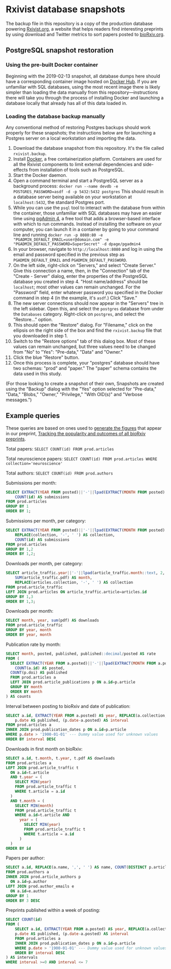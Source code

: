 # Rxivist database snapshots

The backup file in this repository is a copy of the production database powering [Rxivist.org](https://rxivist.org), a website that helps readers find interesting preprints by using download and Twitter metrics to sort papers posted to [bioRxiv.org](https://www.biorxiv.org).

## PostgreSQL snapshot restoration

### Using the pre-built Docker container

Beginning with the 2019-02-13 snapshot, all database dumps here should have a corresponding container image hosted on [Docker Hub](https://cloud.docker.com/u/blekhmanlab/repository/docker/blekhmanlab/rxivist_data). If you are unfamiliar with SQL databases, using the most recent image there is likely simpler than loading the data manually from this repository—instructions there will take you through the process of installing Docker and launching a database locally that already has all of this data loaded in.

### Loading the database backup manually

Any conventional method of restoring Postgres backups should work properly for these snapshots; the instructions below are for launching a Postgres server on a local workstation and importing the data.

1. Download the database snapshot from this repository. It's the file called `rxivist.backup`.
1. Install [Docker](https://www.docker.com/products/docker-desktop), a free containerization platform. Containers are used for all the Rxivist components to limit external dependencies and side-effects from installation of tools such as PostgreSQL.
1. Start the Docker daemon.
1. Open a command terminal and start a PostgreSQL server as a background process: `docker run --name devdb -e POSTGRES_PASSWORD=asdf -d -p 5432:5432 postgres` This should result in a database server being available on your workstation at `localhost:5432`, the standard Postgres port.
1. While you can use the `psql` tool to interact with the database from within the container, those unfamiliar with SQL databases may have an easier time using [pgAdmin 4](https://www.pgadmin.org/download/), a free tool that adds a browser-based interface with which to run commands. Instead of installing the software on your computer, you can launch it in a container by going to your command line and running `docker run -p 8080:80 -e "PGADMIN_DEFAULT_EMAIL=user@domain.com" -e "PGADMIN_DEFAULT_PASSWORD=SuperSecret" -d dpage/pgadmin4`
1. In your browser, navigate to `http://localhost:8080` and log in using the email and password specified in the previous step as `PGADMIN_DEFAULT_EMAIL` and `PGADMIN_DEFAULT_PASSWORD`.
1. On the left side, right-click on "Servers," and select "Create Server." Give this connection a name, then, in the "Connection" tab of the "Create - Server" dialog, enter the properties of the PostgreSQL database you created in step 4. "Host name/address" should be `localhost`; most other values can remain unchanged. For the "Password" field, enter whatever password you specified in the Docker command in step 4 (in the example, it's `asdf`.) Click "Save."
1. The new server connections should now appear in the "Servers" tree in the left sidebar. Open this, and select the `postgres` database from under the `Databases` category. Right-click on `postgres`, and select the "Restore..." option.
1. This should open the "Restore" dialog. For "Filename," click on the ellipsis on the right side of the box and find the `rxivist.backup` file that you downloaded in step 1.
1. Switch to the "Restore options" tab of this dialog box. Most of these values can remain unchanged, but three values need to be changed from "No" to "Yes": "Pre-data," "Data" and "Owner."
1. Click the blue "Restore" button.
1. Once this process is complete, your "postgres" database should have two schemas: "prod" and "paper." The "paper" schema contains the data used in this study.

(For those looking to create a snapshot of their own, Snapshots are created using the "Backup" dialog with the "Yes" option selected for "Pre-data," "Data," "Blobs," "Owner," "Privilege," "With OID(s)" and "Verbose messages.")

## Example queries

These queries are based on ones used to [generate the figures](https://github.com/blekhmanlab/rxivist/blob/master/paper/figures.md) that appear in our preprint, [Tracking the popularity and outcomes of all bioRxiv preprints](https://www.biorxiv.org/content/10.1101/515643v1).

Total papers: `SELECT COUNT(id) FROM prod.articles`

Total neuroscience papers: `SELECT COUNT(id) FROM prod.articles WHERE collection='neuroscience'`

Total authors: `SELECT COUNT(id) FROM prod.authors`

Submissions per month:
```sql
SELECT EXTRACT(YEAR FROM posted)||'-'||lpad(EXTRACT(MONTH FROM posted)::text, 2, '0') AS month,
	COUNT(id) AS submissions
FROM prod.articles
GROUP BY 1
ORDER BY 1;
```

Submissions per month, per category:
```sql
SELECT EXTRACT(YEAR FROM posted)||'-'||lpad(EXTRACT(MONTH FROM posted)::text, 2, '0') AS date,
	REPLACE(collection, '-', ' ') AS collection,
	COUNT(id) AS submissions
FROM prod.articles
GROUP BY 1,2
ORDER BY 1,2;
```

Downloads per month, per category:
```sql
SELECT article_traffic.year||'-'||lpad(article_traffic.month::text, 2, '0') AS date,
	SUM(article_traffic.pdf) AS month,
	REPLACE(articles.collection, '-', ' ') AS collection
FROM prod.article_traffic
LEFT JOIN prod.articles ON article_traffic.article=articles.id
GROUP BY 1,3
ORDER BY 1,3;
```

Downloads per month:
```sql
SELECT month, year, sum(pdf) AS downloads
FROM prod.article_traffic
GROUP BY year, month
ORDER BY year, month
```

Publication rate by month:
```sql
SELECT month, posted, published, published::decimal/posted AS rate
FROM (
  SELECT EXTRACT(YEAR FROM a.posted)||'-'||lpad(EXTRACT(MONTH FROM a.posted)::text, 2, '0') AS month,
	COUNT(a.id) AS posted,
  COUNT(p.doi) AS published
  FROM prod.articles a
  LEFT JOIN prod.article_publications p ON a.id=p.article
  GROUP BY month
  ORDER BY month
) AS counts
```


Interval between posting to bioRxiv and date of publication:
```sql
SELECT a.id, EXTRACT(YEAR FROM a.posted) AS year, REPLACE(a.collection, '-', ' ') AS collection,
	p.date AS published, (p.date-a.posted) AS interval
FROM prod.articles a
INNER JOIN prod.publication_dates p ON a.id=p.article
WHERE p.date > '1900-01-01' --- Dummy value used for unknown values
ORDER BY interval DESC
```

Downloads in first month on bioRxiv:

```sql
SELECT a.id, t.month, t.year, t.pdf AS downloads
FROM prod.articles a
LEFT JOIN prod.article_traffic t
  ON a.id=t.article
  AND t.year = (
    SELECT MIN(year)
    FROM prod.article_traffic t
    WHERE t.article = a.id
  )
  AND t.month = (
    SELECT MIN(month)
    FROM prod.article_traffic t
    WHERE a.id=t.article AND
      year = (
        SELECT MIN(year)
        FROM prod.article_traffic t
        WHERE t.article = a.id
      )
  )
ORDER BY id
```


Papers per author:
```sql
SELECT a.id, REPLACE(a.name, ',', ' ') AS name, COUNT(DISTINCT p.article) AS papers, COUNT(DISTINCT e.email) AS emails
FROM prod.authors a
INNER JOIN prod.article_authors p
  ON a.id=p.author
LEFT JOIN prod.author_emails e
  ON a.id=e.author
GROUP BY 1
ORDER BY 3 DESC
```

Preprints published within a week of posting:
```sql
SELECT COUNT(id)
FROM (
	SELECT a.id, EXTRACT(YEAR FROM a.posted) AS year, REPLACE(a.collection, '-', ' ') AS collection,
	p.date AS published, (p.date-a.posted) AS interval
	FROM prod.articles a
	INNER JOIN prod.publication_dates p ON a.id=p.article
	WHERE p.date > '1900-01-01' --- Dummy value used for unknown values
	ORDER BY interval DESC
) AS intervals
WHERE interval >=0 AND interval <= 7
```
